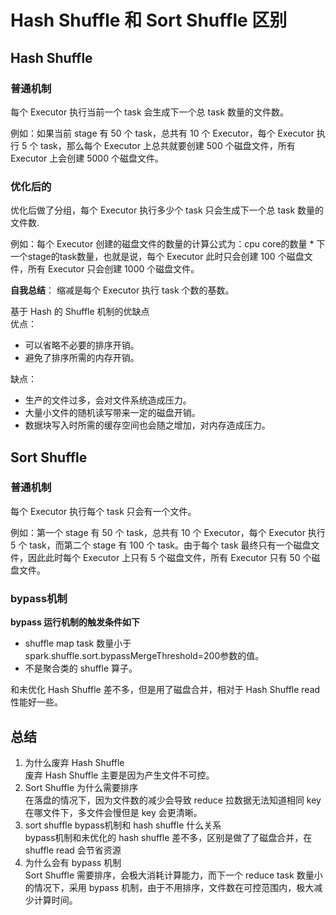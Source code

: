 # Hash Shuffle 和 Sort Shuffle 区别

## Hash Shuffle 
### 普通机制
每个 Executor 执行当前一个 task 会生成下一个总 task 数量的文件数。

例如：如果当前 stage 有 50 个 task，总共有 10 个 Executor，每个 Executor 执行 5 个 task，那么每个 Executor 上总共就要创建 500 个磁盘文件，所有 Executor 上会创建 5000 个磁盘文件。

### 优化后的
优化后做了分组，每个 Executor 执行多少个 task 只会生成下一个总 task 数量的文件数.

例如：每个 Executor 创建的磁盘文件的数量的计算公式为：cpu core的数量 * 下一个stage的task数量，也就是说，每个 Executor 此时只会创建 100 个磁盘文件，所有 Executor 只会创建 1000 个磁盘文件。

**自我总结**：
缩减是每个 Executor 执行 task 个数的基数。

基于 Hash 的 Shuffle 机制的优缺点   
优点：  
- 可以省略不必要的排序开销。
- 避免了排序所需的内存开销。

缺点：  
- 生产的文件过多，会对文件系统造成压力。
- 大量小文件的随机读写带来一定的磁盘开销。
- 数据块写入时所需的缓存空间也会随之增加，对内存造成压力。

## Sort Shuffle

### 普通机制
每个 Executor 执行每个 task 只会有一个文件。

例如：第一个 stage 有 50 个 task，总共有 10 个 Executor，每个 Executor 执行 5 个 task，而第二个 stage 有 100 个 task。由于每个 task 最终只有一个磁盘文件，因此此时每个 Executor 上只有 5 个磁盘文件，所有 Executor 只有 50 个磁盘文件。

### bypass机制

**bypass 运行机制的触发条件如下**    
- shuffle map task 数量小于spark.shuffle.sort.bypassMergeThreshold=200参数的值。
- 不是聚合类的 shuffle 算子。

和未优化 Hash Shuffle 差不多，但是用了磁盘合并，相对于 Hash Shuffle read 性能好一些。

## 总结
1. 为什么废弃 Hash Shuffle  
废弃 Hash Shuffle 主要是因为产生文件不可控。
2. Sort Shuffle 为什么需要排序  
在落盘的情况下，因为文件数的减少会导致 reduce 拉数据无法知道相同 key 在哪文件下，多文件会慢但是 key 会更清晰。
3. sort shuffle bypass机制和 hash shuffle  什么关系  
bypass机制和未优化的 hash shuffle 差不多，区别是做了了磁盘合并，在shuffle read 会节省资源
4. 为什么会有 bypass 机制  
Sort Shuffle 需要排序，会极大消耗计算能力，而下一个 reduce task 数量小的情况下，采用 bypass 机制，由于不用排序，文件数在可控范围内，极大减少计算时间。
